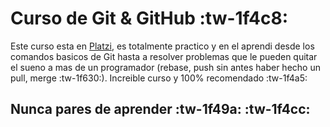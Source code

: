 # Curso de Git & GitHub :tw-1f4c8:

Este curso esta en [Platzi](http://platzi.com "Platzi"), es totalmente practico y en el aprendi desde los comandos basicos de Git hasta a resolver problemas que le pueden quitar el sueno a mas de un programador (rebase, push sin antes haber hecho un pull, merge :tw-1f630:). Increible curso y 100% recomendado :tw-1f4a5:

## Nunca pares de aprender :tw-1f49a: :tw-1f4cc:

